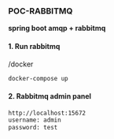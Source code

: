 ### **POC-RABBITMQ**
**spring boot amqp + rabbitmq**

#### 1. Run rabbitmq
/docker
```bash
docker-compose up
```

#### 2. Rabbitmq admin panel
```bash
http://localhost:15672
username: admin
password: test
```
